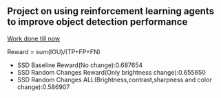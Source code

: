 ## Project on using reinforcement learning agents to improve object detection performance
[Work done till now](https://drive.google.com/file/d/1RDYVBnBJZoxxKoaK5inetT7FC4paKiWF/view?usp=sharing)

Reward = sum(IOU)/(TP+FP+FN)
* SSD Baseline Reward(No change):0.687654
* SSD Random Changes Reward(Only brightness change):0.655650
* SSD Random Changes ALL(Brightness,contrast,sharpness and color change):0.586907
